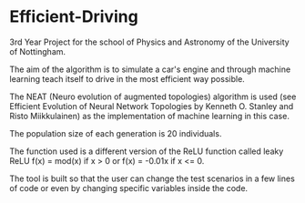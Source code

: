 # Efficient-Driving
3rd Year Project for the school of Physics and Astronomy of the University of Nottingham. 

The aim of the algorithm is to simulate a car's engine and through machine learning teach itself to drive in the most efficient way possible.

The NEAT (Neuro evolution of augmented topologies) algorithm is used (see Efficient Evolution of Neural Network Topologies by Kenneth O. Stanley and Risto Miikkulainen) as the implementation of machine learning in this case. 

The population size of each generation is 20 individuals.

The function used is a different version of the ReLU function called leaky ReLU f(x) = mod(x) if x > 0 or f(x) = -0.01x if x <= 0.

The tool is built so that the user can change the test scenarios in a few lines of code or even by changing specific variables inside the code.
